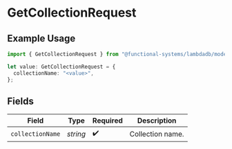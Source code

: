 # GetCollectionRequest

## Example Usage

```typescript
import { GetCollectionRequest } from "@functional-systems/lambdadb/models/operations";

let value: GetCollectionRequest = {
  collectionName: "<value>",
};
```

## Fields

| Field              | Type               | Required           | Description        |
| ------------------ | ------------------ | ------------------ | ------------------ |
| `collectionName`   | *string*           | :heavy_check_mark: | Collection name.   |